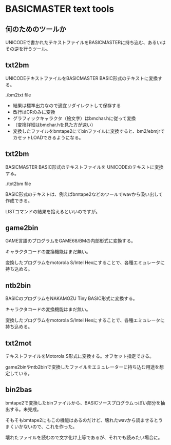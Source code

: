 # BASICMASTER text tools

## 何のためのツールか

UNICODEで書かれたテキストファイルをBASICMASTERに持ち込む、あるいはその逆を行うツール。

## txt2bm

UNICODEテキストファイルをBASICMASTER BASIC形式のテキストに変換する。

./bm2txt file

- 結果は標準出力なので適宜リダイレクトして保存する
- 改行はCRのみに変換
- グラフィックキャラクタ（絵文字）はbmchar.hに従って変換
- （変換詳細はbmchar.hを見た方が速い）
- 変換したファイルをbmtape2にてbinファイルに変換すると、bm2/ebmjrでカセットLOADできるようになる。

## txt2bm

BASICMASTER BASIC形式のテキストファイルを UNICODEのテキストに変換する。

./txt2bm file

BASIC形式のテキストは、例えばbmtape2などのツールでwavから吸い出して作成できる。

LISTコマンドの結果を拾えるといいのですが。

## game2bin

GAME言語のプログラムをGAME68/BMの内部形式に変換する。

キャラクタコードの変換機能はまだ無い。

変換したプログラムをmotorola S/Intel Hexにすることで、各種エミュレータに持ち込める。

## ntb2bin

BASICのプログラムをNAKAMOZU Tiny BASIC形式に変換する。

キャラクタコードの変換機能はまだ無い。

変換したプログラムをmotorola S/Intel Hexにすることで、各種エミュレータに持ち込める。

## txt2mot

テキストファイルをMotorola S形式に変換する。オフセット指定できる。

game2binやntb2binで変換したファイルをエミュレーターに持ち込む用途を想定している。

## bin2bas

bmtape2で変換したbinファイルから、BASICソースプログラムっぽい部分を抽出する。未完成。

そもそもbmtape2にもこの機能はあるのだけど、壊れたwavから読ませるとうまくいかないので、これを作った。

壊れたファイルを読むので文字化け上等であるが、それでも読みたい場合に。
